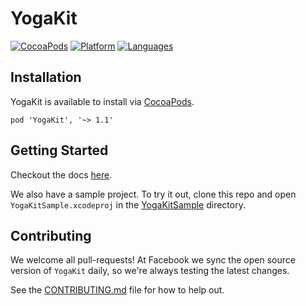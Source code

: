 # YogaKit

[![CocoaPods](https://img.shields.io/cocoapods/v/YogaKit.svg?style=flat)](https://cocoapods.org/pods/YogaKit)
[![Platform](https://img.shields.io/badge/platforms-iOS-orange.svg)](https://facebook.github.io/yoga/docs/api/yogakit/)
[![Languages](https://img.shields.io/badge/languages-ObjC%20%7C%20Swift-orange.svg)](https://facebook.github.io/yoga/docs/api/yogakit/)

## Installation
YogaKit is available to install via [CocoaPods](https://cocoapods.org/).

```
pod 'YogaKit', '~> 1.1'
```

## Getting Started
Checkout the docs [here](https://facebook.github.io/yoga/docs/api/yogakit/).

We also have a sample project. To try it out, clone this repo and open `YogaKitSample.xcodeproj` in the [YogaKitSample](https://github.com/facebook/yoga/tree/master/YogaKit/YogaKitSample) directory.

## Contributing
We welcome all pull-requests! At Facebook we sync the open source version of `YogaKit` daily, so we're always testing the latest changes.

See the [CONTRIBUTING.md](https://github.com/facebook/yoga/blob/master/CONTRIBUTING.md) file for how to help out.
